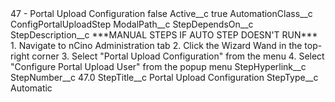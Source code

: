 <?xml version="1.0" encoding="UTF-8"?>
<CustomMetadata xmlns="http://soap.sforce.com/2006/04/metadata" xmlns:xsi="http://www.w3.org/2001/XMLSchema-instance" xmlns:xsd="http://www.w3.org/2001/XMLSchema">
    <label>47 - Portal Upload Configuration</label>
    <protected>false</protected>
    <values>
        <field>Active__c</field>
        <value xsi:type="xsd:boolean">true</value>
    </values>
    <values>
        <field>AutomationClass__c</field>
        <value xsi:type="xsd:string">ConfigPortalUploadStep</value>
    </values>
    <values>
        <field>ModalPath__c</field>
        <value xsi:nil="true"/>
    </values>
    <values>
        <field>StepDependsOn__c</field>
        <value xsi:nil="true"/>
    </values>
    <values>
        <field>StepDescription__c</field>
        <value xsi:type="xsd:string">***MANUAL STEPS IF AUTO STEP DOESN&apos;T RUN***
1. Navigate to nCino Administration tab
2. Click the Wizard Wand in the top-right corner
3. Select &quot;Portal Upload Configuration&quot; from the menu
4. Select &quot;Configure Portal Upload User&quot; from the popup menu</value>
    </values>
    <values>
        <field>StepHyperlink__c</field>
        <value xsi:nil="true"/>
    </values>
    <values>
        <field>StepNumber__c</field>
        <value xsi:type="xsd:double">47.0</value>
    </values>
    <values>
        <field>StepTitle__c</field>
        <value xsi:type="xsd:string">Portal Upload Configuration</value>
    </values>
    <values>
        <field>StepType__c</field>
        <value xsi:type="xsd:string">Automatic</value>
    </values>
</CustomMetadata>
